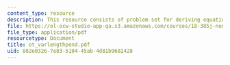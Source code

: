 ```yaml
---
content_type: resource
description: This resource consists of problem set for deriving equation for pendulum.
file: https://ol-ocw-studio-app-qa.s3.amazonaws.com/courses/18-385j-nonlinear-dynamics-and-chaos-fall-2004/882e03267e83510445ab4d81b9602428_ot_varlengthpend.pdf
file_type: application/pdf
resourcetype: Document
title: ot_varlengthpend.pdf
uid: 882e0326-7e83-5104-45ab-4d81b9602428
---
```

